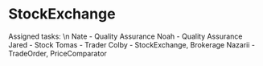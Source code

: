 # StockExchange

Assigned tasks: \n
Nate - Quality Assurance
Noah - Quality Assurance
Jared - Stock
Tomas - Trader
Colby - StockExchange, Brokerage
Nazarii - TradeOrder, PriceComparator
